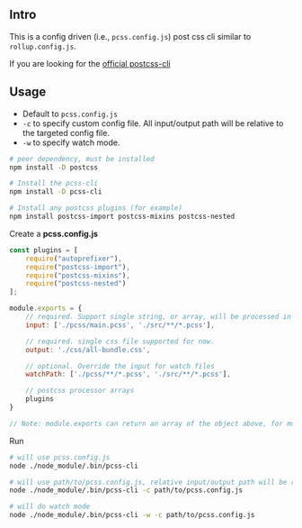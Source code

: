 ## Intro

This is a config driven (i.e., `pcss.config.js`) post css cli similar to `rollup.config.js`. 

If you are looking for the [official postcss-cli](https://www.npmjs.com/package/postcss-cli)

## Usage

- Default to `pcss.config.js`
- `-c` to specify custom config file. All input/output path will be relative to the targeted config file. 
- `-w` to specify watch mode. 


```sh
# peer dependency, must be installed
npm install -D postcss 

# Install the pcss-cli
npm install -D pcss-cli

# Install any postcss plugins (for example)
npm install postcss-import postcss-mixins postcss-nested
```

Create a **pcss.config.js**


```js
const plugins = [
	require("autoprefixer"),
	require("postcss-import"),
	require("postcss-mixins"),
	require("postcss-nested")
];

module.exports = {
	// required. Support single string, or array, will be processed in order
	input: ['./pcss/main.pcss', './src/**/*.pcss'], 

	// required. single css file supported for now. 
	output: './css/all-bundle.css',

	// optional. Override the input for watch files
	watchPath: ['./pcss/**/*.pcss', './src/**/*.pcss'],

	// postcss processor arrays
	plugins
}

// Note: module.exports can return an array of the object above, for multiple processing units.
```

Run

```sh
# will use pcss.config.js
node ./node_module/.bin/pcss-cli

# will use path/to/pcss.config.js, relative input/output path will be relative to path/to/
node ./node_module/.bin/pcss-cli -c path/to/pcss.config.js

# will do watch mode
node ./node_module/.bin/pcss-cli -w -c path/to/pcss.config.js
```